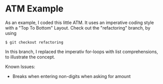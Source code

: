 # ATM Example

As an example, I coded this little ATM. It uses an imperative coding style with a "Top To Bottom" Layout. 
Check out the "refactoring" branch, by using 

    $ git checkout refactoring
    
In this branch, I replaced the imperativ for-loops with list comprehensions, to illustrate the concept. 

Known Issues: 
 - Breaks when entering non-digits when asking for amount
